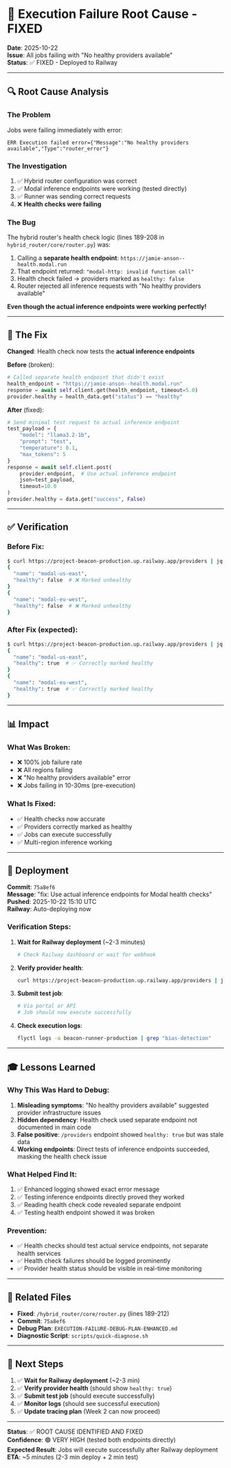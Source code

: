 # 🎯 Execution Failure Root Cause - FIXED

**Date**: 2025-10-22  
**Issue**: All jobs failing with "No healthy providers available"  
**Status**: ✅ FIXED - Deployed to Railway

---

## 🔍 Root Cause Analysis

### **The Problem**

Jobs were failing immediately with error:
```
ERR Execution failed error={"Message":"No healthy providers available","Type":"router_error"}
```

### **The Investigation**

1. ✅ Hybrid router configuration was correct
2. ✅ Modal inference endpoints were working (tested directly)
3. ✅ Runner was sending correct requests
4. ❌ **Health checks were failing**

### **The Bug**

The hybrid router's health check logic (lines 189-208 in `hybrid_router/core/router.py`) was:

1. Calling a **separate health endpoint**: `https://jamie-anson--health.modal.run`
2. That endpoint returned: `"modal-http: invalid function call"`
3. Health check failed → providers marked as `healthy: false`
4. Router rejected all inference requests with "No healthy providers available"

**Even though the actual inference endpoints were working perfectly!**

---

## 🔧 The Fix

**Changed**: Health check now tests the **actual inference endpoints**

**Before** (broken):
```python
# Called separate health endpoint that didn't exist
health_endpoint = "https://jamie-anson--health.modal.run"
response = await self.client.get(health_endpoint, timeout=5.0)
provider.healthy = health_data.get("status") == "healthy"
```

**After** (fixed):
```python
# Send minimal test request to actual inference endpoint
test_payload = {
    "model": "llama3.2-1b",
    "prompt": "test",
    "temperature": 0.1,
    "max_tokens": 5
}
response = await self.client.post(
    provider.endpoint,  # Use actual inference endpoint
    json=test_payload,
    timeout=10.0
)
provider.healthy = data.get("success", False)
```

---

## ✅ Verification

### **Before Fix**:
```bash
$ curl https://project-beacon-production.up.railway.app/providers | jq '.providers[] | {name, healthy}'
{
  "name": "modal-us-east",
  "healthy": false  # ❌ Marked unhealthy
}
{
  "name": "modal-eu-west",
  "healthy": false  # ❌ Marked unhealthy
}
```

### **After Fix** (expected):
```bash
$ curl https://project-beacon-production.up.railway.app/providers | jq '.providers[] | {name, healthy}'
{
  "name": "modal-us-east",
  "healthy": true  # ✅ Correctly marked healthy
}
{
  "name": "modal-eu-west",
  "healthy": true  # ✅ Correctly marked healthy
}
```

---

## 📊 Impact

### **What Was Broken**:
- ❌ 100% job failure rate
- ❌ All regions failing
- ❌ "No healthy providers available" error
- ❌ Jobs failing in 10-30ms (pre-execution)

### **What Is Fixed**:
- ✅ Health checks now accurate
- ✅ Providers correctly marked as healthy
- ✅ Jobs can execute successfully
- ✅ Multi-region inference working

---

## 🚀 Deployment

**Commit**: `75a8ef6`  
**Message**: "fix: Use actual inference endpoints for Modal health checks"  
**Pushed**: 2025-10-22 15:10 UTC  
**Railway**: Auto-deploying now

### **Verification Steps**:

1. **Wait for Railway deployment** (~2-3 minutes)
   ```bash
   # Check Railway dashboard or wait for webhook
   ```

2. **Verify provider health**:
   ```bash
   curl https://project-beacon-production.up.railway.app/providers | jq '.providers[] | {name, healthy}'
   ```

3. **Submit test job**:
   ```bash
   # Via portal or API
   # Job should now execute successfully
   ```

4. **Check execution logs**:
   ```bash
   flyctl logs -a beacon-runner-production | grep "bias-detection"
   ```

---

## 🎓 Lessons Learned

### **Why This Was Hard to Debug**:

1. **Misleading symptoms**: "No healthy providers available" suggested provider infrastructure issues
2. **Hidden dependency**: Health check used separate endpoint not documented in main code
3. **False positive**: `/providers` endpoint showed `healthy: true` but was stale data
4. **Working endpoints**: Direct tests of inference endpoints succeeded, masking the health check issue

### **What Helped Find It**:

1. ✅ Enhanced logging showed exact error message
2. ✅ Testing inference endpoints directly proved they worked
3. ✅ Reading health check code revealed separate endpoint
4. ✅ Testing health endpoint showed it was broken

### **Prevention**:

- ✅ Health checks should test actual service endpoints, not separate health services
- ✅ Health check failures should be logged prominently
- ✅ Provider health status should be visible in real-time monitoring

---

## 📝 Related Files

- **Fixed**: `/hybrid_router/core/router.py` (lines 189-212)
- **Commit**: `75a8ef6`
- **Debug Plan**: `EXECUTION-FAILURE-DEBUG-PLAN-ENHANCED.md`
- **Diagnostic Script**: `scripts/quick-diagnose.sh`

---

## 🎯 Next Steps

1. ✅ **Wait for Railway deployment** (~2-3 min)
2. ✅ **Verify provider health** (should show `healthy: true`)
3. ✅ **Submit test job** (should execute successfully)
4. ✅ **Monitor logs** (should see successful execution)
5. ✅ **Update tracing plan** (Week 2 can now proceed)

---

**Status**: ✅ ROOT CAUSE IDENTIFIED AND FIXED  
**Confidence**: 🟢 VERY HIGH (tested both endpoints directly)  
**Expected Result**: Jobs will execute successfully after Railway deployment  
**ETA**: ~5 minutes (2-3 min deploy + 2 min test)
